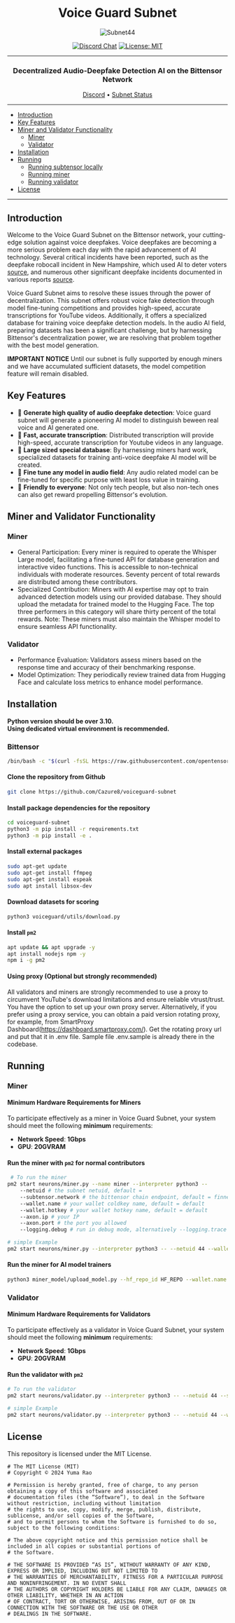 <div align="center">

# **Voice Guard Subnet** <!-- omit in toc -->
![Subnet44](docs/voiceguard-white.png)



[![Discord Chat](https://img.shields.io/discord/308323056592486420.svg)](https://discord.com/channels/799672011265015819/1161765231953989712)
[![License: MIT](https://img.shields.io/badge/License-MIT-yellow.svg)](https://opensource.org/licenses/MIT) 

---

### Decentralized Audio-Deepfake Detection AI on the Bittensor Network<!-- omit in toc -->

[Discord](https://discord.com/channels/799672011265015819/1161765231953989712)  •  [Subnet Status](https://x.taostats.io/subnet/44)
</div>

---
- [Introduction](#introduction)
- [Key Features](#key-features)
- [Miner and Validator Functionality](#miner-and-validator-functionality)
  - [Miner](#miner)
  - [Validator](#validator)
- [Installation](#installation)
- [Running](#running)
  - [Running subtensor locally](#before-you-proceed)
  - [Running miner](#running-miner)
  - [Running validator](#running-validator)
- [License](#license)

---
## Introduction

Welcome to the Voice Guard Subnet on the Bittensor network, your cutting-edge solution against voice deepfakes. Voice deepfakes are becoming a more serious problem each day with the rapid advancement of AI technology. Several critical incidents have been reported, such as the deepfake robocall incident in New Hampshire, which used AI to deter voters​ [source](https://www.politico.com/news/2024/02/06/robocalls-fcc-new-hampshire-texas-00139864)​​​, and numerous other significant deepfake incidents documented in various reports​ [source](https://virtualdoers.com/10-notable-deepfake-incidents-in-the-internet/)​.

Voice Guard Subnet aims to resolve these issues through the power of decentralization. This subnet offers robust voice fake detection through model fine-tuning competitions and provides high-speed, accurate transcriptions for YouTube videos. Additionally, it offers a specialized database for training voice deepfake detection models. In the audio AI field, preparing datasets has been a significant challenge, but by harnessing Bittensor's decentralization power, we are resolving that problem together with the best model generation.

**IMPORTANT NOTICE**
Until our subnet is fully supported by enough miners and we have accumulated sufficient datasets, the model competition feature will remain disabled.

## Key Features

- 🧠 **Generate high quality of audio deepfake detection**: Voice guard subnet will generate a pioneering AI model to distinguish beween real voice and AI generated one.
- 🧠 **Fast, accurate transcription**: Distributed transcription will provide high-speed, accurate transcription for Youtube videos in any language.
- 🧠 **Large sized special database**: By harnessing miners hard work, specialized datasets for training anti-voice deepfake AI model will be created.
- 🧠 **Fine tune any model in audio field**: Any audio related model can be fine-tuned for specific purpose with least loss value in training.
- 🧠 **Friendly to everyone**: Not only tech people, but also non-tech ones can also get reward propelling Bittensor's evolution.

## Miner and Validator Functionality

### Miner

- General Participation: Every miner is required to operate the Whisper Large model, facilitating a fine-tuned API for database generation and interactive video functions. This is accessible to non-technical individuals with moderate resources. Seventy percent of total rewards are distributed among these contributors.
- Specialized Contribution: Miners with AI expertise may opt to train advanced detection models using our provided database. They should upload the metadata for trained model to the Hugging Face. The top three performers in this category will share thirty percent of the total rewards. Note: These miners must also maintain the Whisper model to ensure seamless API functionality.

### Validator

- Performance Evaluation: Validators assess miners based on the response time and accuracy of their benchmarking response.
- Model Optimization: They periodically review trained data from Hugging Face and calculate loss metrics to enhance model performance.


## Installation

**Python version should be over 3.10.** <br>
**Using dedicated virtual environment is recommended.**

### Bittensor

```bash
/bin/bash -c "$(curl -fsSL https://raw.githubusercontent.com/opentensor/bittensor/master/scripts/install.sh)"
```

#### Clone the repository from Github
```bash
git clone https://github.com/Cazure8/voiceguard-subnet
```

#### Install package dependencies for the repository
```bash
cd voiceguard-subnet
python3 -m pip install -r requirements.txt
python3 -m pip install -e .
```

#### Install external packages
```bash
sudo apt-get update
sudo apt-get install ffmpeg
sudo apt-get install espeak
sudo apt install libsox-dev
```

#### Download datasets for scoring
```bash
python3 voiceguard/utils/download.py
```

#### Install `pm2`
```bash
apt update && apt upgrade -y
apt install nodejs npm -y
npm i -g pm2
```

#### Using proxy (Optional but strongly recommended)

All validators and miners are strongly recommended to use a proxy to circumvent YouTube's download limitations and ensure reliable vtrust/trust. You have the option to set up your own proxy server. Alternatively, if you prefer using a proxy service, you can obtain a paid version rotating proxy, for example, from SmartProxy Dashboard(https://dashboard.smartproxy.com/).
Get the rotating proxy url and put that it in .env file. Sample file .env.sample is already there in the codebase.

## Running

### Miner

#### Minimum Hardware Requirements for Miners
To participate effectively as a miner in Voice Guard Subnet, your system should meet the following **minimum** requirements:

- **Network Speed**:  **1Gbps**
- **GPU**: **20GVRAM**

#### Run the miner with `pm2` for normal contributors
```bash
 # To run the miner
pm2 start neurons/miner.py --name miner --interpreter python3 -- 
    --netuid # the subnet netuid, default = 
    --subtensor.network # the bittensor chain endpoint, default = finney, local, test (highly recommend running subtensor locally)
    --wallet.name # your wallet coldkey name, default = default
    --wallet.hotkey # your wallet hotkey name, default = default
    --axon.ip # your IP
    --axon.port # the port you allowed
    --logging.debug # run in debug mode, alternatively --logging.trace for trace mode
```

```bash
# simple Example
pm2 start neurons/miner.py --interpreter python3 -- --netuid 44 --wallet.name myminer --wallet.hotkey myhotkey
```

#### Run the miner for AI model trainers
```bash
python3 miner_model/upload_model.py --hf_repo_id HF_REPO --wallet.name WALLET  --wallet.hotkey HOTKEY --model_dir PATH_TO_MODEL   
```
### Validator
#### Minimum Hardware Requirements for Validators
To participate effectively as a validator in Voice Guard Subnet, your system should meet the following **minimum** requirements:

- **Network Speed**:  **1Gbps**
- **GPU**: **20GVRAM**

#### Run the validator with `pm2`
```bash
# To run the validator
pm2 start neurons/validator.py --interpreter python3 -- --netuid 44 --subtensor.network <LOCAL/FINNEY/TEST> --wallet.name <WALLET NAME> --wallet.hotkey <HOTKEY NAME> --axon.ip <YOUR IP> --axon.port <YOUR PORT>
```

```bash
# simple Example
pm2 start neurons/validator.py --interpreter python3 -- --netuid 44 --wallet.name myvalidator --wallet.hotkey myhotkey
```

## License
This repository is licensed under the MIT License.
```text
# The MIT License (MIT)
# Copyright © 2024 Yuma Rao

# Permission is hereby granted, free of charge, to any person obtaining a copy of this software and associated
# documentation files (the “Software”), to deal in the Software without restriction, including without limitation
# the rights to use, copy, modify, merge, publish, distribute, sublicense, and/or sell copies of the Software,
# and to permit persons to whom the Software is furnished to do so, subject to the following conditions:

# The above copyright notice and this permission notice shall be included in all copies or substantial portions of
# the Software.

# THE SOFTWARE IS PROVIDED “AS IS”, WITHOUT WARRANTY OF ANY KIND, EXPRESS OR IMPLIED, INCLUDING BUT NOT LIMITED TO
# THE WARRANTIES OF MERCHANTABILITY, FITNESS FOR A PARTICULAR PURPOSE AND NONINFRINGEMENT. IN NO EVENT SHALL
# THE AUTHORS OR COPYRIGHT HOLDERS BE LIABLE FOR ANY CLAIM, DAMAGES OR OTHER LIABILITY, WHETHER IN AN ACTION
# OF CONTRACT, TORT OR OTHERWISE, ARISING FROM, OUT OF OR IN CONNECTION WITH THE SOFTWARE OR THE USE OR OTHER
# DEALINGS IN THE SOFTWARE.
```
